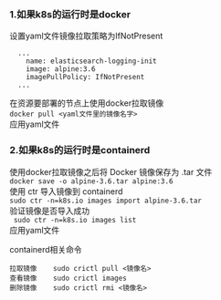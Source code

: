 ### 1.如果k8s的运行时是docker   
设置yaml文件镜像拉取策略为IfNotPresent  
```
  ...
    name: elasticsearch-logging-init
    image: alpine:3.6
    imagePullPolicy: IfNotPresent
  ...
```
在资源要部署的节点上使用docker拉取镜像  
`docker pull <yaml文件里的镜像名字>`  
应用yaml文件  


### 2.如果k8s的运行时是containerd  
 使用docker拉取镜像之后将 Docker 镜像保存为 .tar 文件  
 `docker save -o alpine-3.6.tar alpine:3.6`  
 使用 ctr 导入镜像到 containerd  
 `sudo ctr -n=k8s.io images import alpine-3.6.tar`  
 验证镜像是否导入成功  
` sudo ctr -n=k8s.io images list`  
应用yaml文件  


containerd相关命令
```command
拉取镜像    sudo crictl pull <镜像名>
查看镜像    sudo crictl images
删除镜像    sudo crictl rmi <镜像名>
```

```

